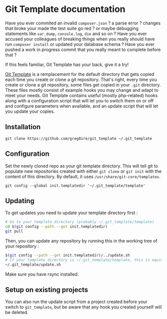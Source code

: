 # Git Template documentation

Have you ever  commited an invalid `composer.json` ? a parse error ? changes that
broke your made the test suite go red ? or maybe debugging statements like
`var_dump`, `console.log`, `die` and so on ?
Have you ever accused your colleagues of breaking things when you really should
have run `composer install` or updated your database schema ?
Have you ever pushed a work in progress commit that you really meant to complete
before that ?

If this feels familiar, Git Template has your back, give it a try!

[Git Template][0] is a remplacement for the default directory that gets copied
each time you create or clone a git repository. That's right, every time you
create or clone a git repository, some files get copied in your `.git` directory.
These files mostly consist of example hooks you may change and adapt to meet your
needs.
Git Template contains useful (mostly php-related) hooks along with a configuration
script that will let you to switch them on or off and configure parameters when
available, and an update script that will let you update your copies.

## Installation

    git clone https://github.com/greg0ire/git_template ~/.git_template

## Configuration

Set the newly cloned repo as your git template directory. This will tell git to
populate new repositories created with either `git clone` or `git init` with
the content of this directory. By default, it uses `/usr/share/git-core/templates`.

    git config --global init.templatedir '~/.git_template/template'

## Updating

To get updates you need to update your template directory first :

```sh
# Go to your template directory (probably ~/.git_template/template)
cd $(git config --path --get init.templatedir)
git pull
```

Then, you can update any repository by running this in the working tree of your
repository :

```sh
$(git config --path --get init.templatedir)/../update.sh
# If your template directory is ~/.git_template/template, this is equivalent to :
~/.git_template/update.sh
```

Make sure you have rsync installed.

## Setup on existing projects

You can also run the update script from a project created before your switch
to `git_template`, but be aware that any hook you created yourself will be deleted.

[0]: https://github.com/greg0ire/git_template
